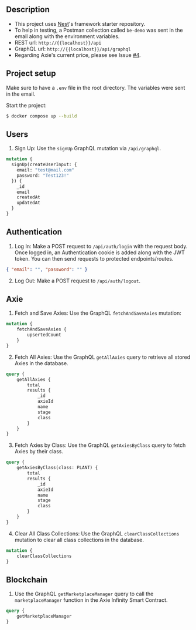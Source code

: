 ## Description

- This project uses [Nest](https://github.com/nestjs/nest)'s framework starter repository.
- To help in testing, a Postman collection called `be-demo` was sent in the email along with the environment variables.
- REST url: `http://{{localhost}}/api`
- GraphQL url: `http://{{localhost}}/api/graphql`
- Regarding Axie's current price, please see Issue [#4](/../../issues/4).

## Project setup
Make sure to have a `.env` file in the root directory. The variables were sent in the email.

Start the project:
```bash
$ docker compose up --build
```

## Users
1. Sign Up: Use the `signUp` GraphQL mutation via `/api/graphql`.
```graphQL
mutation {
  signUp(createUserInput: {
    email: "test@mail.com"
    password: "Test123!"
  }) {
    _id
    email
    createdAt
    updatedAt
  }
}
```

## Authentication
1. Log In: Make a POST request to `/api/auth/login` with the request body. Once logged in, an Authentication cookie is added along with the JWT token. You can then send requests to protected endpoints/routes.
```json
{ "email": "", "password": "" }
```
2. Log Out: Make a POST request to `/api/auth/logout`.

## Axie
1. Fetch and Save Axies: Use the GraphQL `fetchAndSaveAxies` mutation:
```graphQL
mutation {
    fetchAndSaveAxies {
        upsertedCount
    }
}
```
2. Fetch All Axies: Use the GraphQL `getAllAxies` query to retrieve all stored Axies in the database.
```graphQL
query {
    getAllAxies {
        total
        results {
            _id
            axieId
            name
            stage
            class
        }
    }
}
```
3. Fetch Axies by Class: Use the GraphQL `getAxiesByClass` query to fetch Axies by their class.
```graphQL
query {
    getAxiesByClass(class: PLANT) {
        total
        results {
            _id
            axieId
            name
            stage
            class
        }
    }
}
```
4. Clear All Class Collections: Use the GraphQL `clearClassCollections` mutation to clear all class collections in the database.
```graphQL
mutation {
    clearClassCollections
}
```
## Blockchain
1. Use the GraphQL `getMarketplaceManager` query to call the `marketplaceManager` function in the Axie Infinity Smart Contract.
```graphQL
query {
    getMarketplaceManager
}
```
